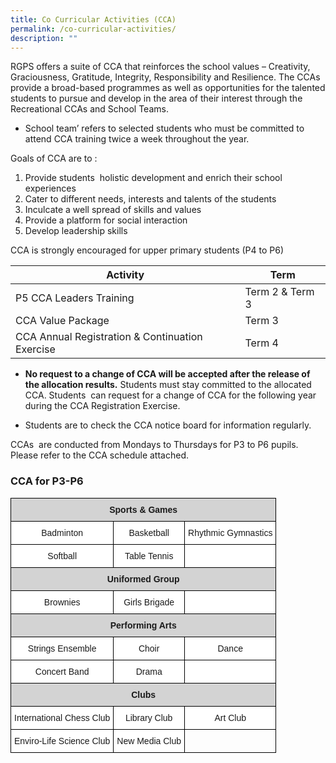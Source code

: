 ```yaml
---
title: Co Curricular Activities (CCA)
permalink: /co-curricular-activities/
description: ""
---
```

RGPS offers a suite of CCA that reinforces the school values – Creativity, Graciousness, Gratitude, Integrity, Responsibility and Resilience. The CCAs provide a broad-based programmes as well as opportunities for the talented students to pursue and develop in the area of their interest through the Recreational CCAs and School Teams.

*   School team’ refers to selected students who must be committed to attend CCA training twice a week throughout the year.

Goals of CCA are to :      

1.  Provide students  holistic development and enrich their school experiences
2.  Cater to different needs, interests and talents of the students    
3.  Inculcate a well spread of skills and values
4.  Provide a platform for social interaction
5.  Develop leadership skills

CCA is strongly encouraged for upper primary students (P4 to P6)



| Activity | Term | 
| -------- | -------- | 
|P5 CCA Leaders Training| Term 2 & Term 3 |
|CCA Value Package | Term 3 |
|CCA Annual Registration & Continuation Exercise | Term 4 |

*   **No request to a change of CCA will be accepted after the release of the allocation results.** Students must stay committed to the allocated CCA. Students  can request for a change of CCA for the following year during the CCA Registration Exercise.

*   Students are to check the CCA notice board for information regularly.

  

CCAs  are conducted from Mondays to Thursdays for P3 to P6 pupils. Please refer to the CCA schedule attached. 


### **CCA for P3-P6**

<style type="text/css">
.tg  {border-collapse:collapse;border-spacing:0;}
.tg td{border-color:black;border-style:solid;border-width:1px;font-family:Arial, sans-serif;font-size:14px;
  overflow:hidden;padding:10px 5px;word-break:normal;}
.tg th{border-color:black;border-style:solid;border-width:1px;font-family:Arial, sans-serif;font-size:14px;
  font-weight:normal;overflow:hidden;padding:10px 5px;word-break:normal;}
.tg .tg-n348{background-color:#D3D3D3;font-weight:bold;text-align:center;vertical-align:top}
.tg .tg-7yig{background-color:#FFF;text-align:center;vertical-align:top}
.tg .tg-f4yw{background-color:#FFF;text-align:center;vertical-align:middle}
.tg .tg-0lax{text-align:left;vertical-align:top}
</style>
<table class="tg">
<thead>
  <tr>
    <th class="tg-n348" colspan="3">Sports &amp; Games</th>
  </tr>
</thead>
<tbody>
  <tr>
    <td class="tg-7yig">Badminton</td>
    <td class="tg-7yig">Basketball</td>
    <td class="tg-7yig">Rhythmic Gymnastics</td>
  </tr>
  <tr>
    <td class="tg-7yig">Softball</td>
    <td class="tg-7yig">Table Tennis</td>
    <td class="tg-f4yw"></td>
  </tr>
  <tr>
    <td class="tg-n348" colspan="3">Uniformed Group</td>
  </tr>
  <tr>
    <td class="tg-7yig">Brownies</td>
    <td class="tg-7yig">Girls Brigade</td>
    <td class="tg-7yig"></td>
  </tr>
  <tr>
    <td class="tg-n348" colspan="3">Performing Arts</td>
  </tr>
  <tr>
    <td class="tg-7yig">Strings Ensemble</td>
    <td class="tg-7yig">Choir</td>
    <td class="tg-7yig">Dance</td>
  </tr>
  <tr>
    <td class="tg-7yig">Concert Band</td>
    <td class="tg-7yig">Drama</td>
    <td class="tg-f4yw"></td>
  </tr>
  <tr>
    <td class="tg-n348" colspan="3">Clubs</td>
  </tr>
  <tr>
    <td class="tg-7yig">International Chess Club</td>
    <td class="tg-7yig">Library Club</td>
    <td class="tg-7yig">Art Club</td>
  </tr>
  <tr>
    <td class="tg-7yig">Enviro-Life Science Club</td>
    <td class="tg-7yig">New Media Club</td>
    <td class="tg-0lax"></td>
  </tr>
</tbody>
</table>